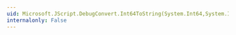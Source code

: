 ```yaml
---
uid: Microsoft.JScript.DebugConvert.Int64ToString(System.Int64,System.Int32)
internalonly: False
---
```

